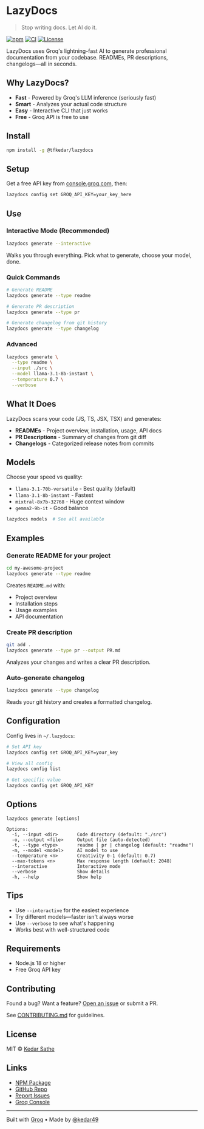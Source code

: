 # LazyDocs

> Stop writing docs. Let AI do it.

[![npm](https://img.shields.io/npm/v/@tfkedar/lazydocs)](https://www.npmjs.com/package/@tfkedar/lazydocs)
[![CI](https://github.com/kedar49/lazydocs/workflows/CI/badge.svg)](https://github.com/kedar49/lazydocs/actions)
[![License](https://img.shields.io/badge/License-MIT-yellow.svg)](https://opensource.org/licenses/MIT)

LazyDocs uses Groq's lightning-fast AI to generate professional documentation from your codebase. READMEs, PR descriptions, changelogs—all in seconds.

## Why LazyDocs?

- **Fast** - Powered by Groq's LLM inference (seriously fast)
- **Smart** - Analyzes your actual code structure
- **Easy** - Interactive CLI that just works
- **Free** - Groq API is free to use

## Install

```bash
npm install -g @tfkedar/lazydocs
```

## Setup

Get a free API key from [console.groq.com](https://console.groq.com), then:

```bash
lazydocs config set GROQ_API_KEY=your_key_here
```

## Use

### Interactive Mode (Recommended)

```bash
lazydocs generate --interactive
```

Walks you through everything. Pick what to generate, choose your model, done.

### Quick Commands

```bash
# Generate README
lazydocs generate --type readme

# Generate PR description
lazydocs generate --type pr

# Generate changelog from git history
lazydocs generate --type changelog
```

### Advanced

```bash
lazydocs generate \
  --type readme \
  --input ./src \
  --model llama-3.1-8b-instant \
  --temperature 0.7 \
  --verbose
```

## What It Does

LazyDocs scans your code (JS, TS, JSX, TSX) and generates:

- **READMEs** - Project overview, installation, usage, API docs
- **PR Descriptions** - Summary of changes from git diff
- **Changelogs** - Categorized release notes from commits

## Models

Choose your speed vs quality:

- `llama-3.1-70b-versatile` - Best quality (default)
- `llama-3.1-8b-instant` - Fastest
- `mixtral-8x7b-32768` - Huge context window
- `gemma2-9b-it` - Good balance

```bash
lazydocs models  # See all available
```

## Examples

### Generate README for your project

```bash
cd my-awesome-project
lazydocs generate --type readme
```

Creates `README.md` with:
- Project overview
- Installation steps
- Usage examples
- API documentation

### Create PR description

```bash
git add .
lazydocs generate --type pr --output PR.md
```

Analyzes your changes and writes a clear PR description.

### Auto-generate changelog

```bash
lazydocs generate --type changelog
```

Reads your git history and creates a formatted changelog.

## Configuration

Config lives in `~/.lazydocs`:

```bash
# Set API key
lazydocs config set GROQ_API_KEY=your_key

# View all config
lazydocs config list

# Get specific value
lazydocs config get GROQ_API_KEY
```

## Options

```
lazydocs generate [options]

Options:
  -i, --input <dir>       Code directory (default: "./src")
  -o, --output <file>     Output file (auto-detected)
  -t, --type <type>       readme | pr | changelog (default: "readme")
  -m, --model <model>     AI model to use
  --temperature <n>       Creativity 0-1 (default: 0.7)
  --max-tokens <n>        Max response length (default: 2048)
  --interactive           Interactive mode
  --verbose               Show details
  -h, --help              Show help
```

## Tips

- Use `--interactive` for the easiest experience
- Try different models—faster isn't always worse
- Use `--verbose` to see what's happening
- Works best with well-structured code

## Requirements

- Node.js 18 or higher
- Free Groq API key

## Contributing

Found a bug? Want a feature? [Open an issue](https://github.com/kedar49/lazydocs/issues) or submit a PR.

See [CONTRIBUTING.md](CONTRIBUTING.md) for guidelines.

## License

MIT © [Kedar Sathe](https://github.com/kedar49)

## Links

- [NPM Package](https://www.npmjs.com/package/@tfkedar/lazydocs)
- [GitHub Repo](https://github.com/kedar49/lazydocs)
- [Report Issues](https://github.com/kedar49/lazydocs/issues)
- [Groq Console](https://console.groq.com)

---

Built with [Groq](https://groq.com) • Made by [@kedar49](https://github.com/kedar49)
